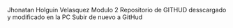 Jhonatan Holguin Velasquez
Modulo 2 Repositorio de GITHUD desscargado y modificado en la PC 
Subir de nuevo a GitHud